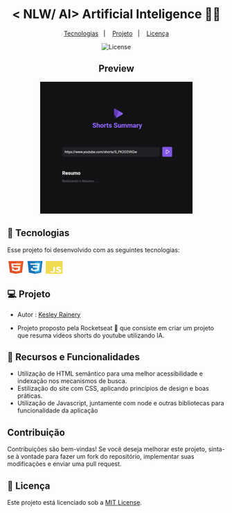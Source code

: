 <h1 align="center"> < NLW/ AI> Artificial Inteligence 🚀🤖</h1>
<p align="center">
  <a href="#-tecnologias">Tecnologias</a>&nbsp;&nbsp;&nbsp;|&nbsp;&nbsp;&nbsp;
  <a href="#-projeto">Projeto</a>&nbsp;&nbsp;&nbsp;|&nbsp;&nbsp;&nbsp;
  <a href="#memo-licença">Licença</a>
</p>
<p align="center">
  <img alt="License" src="https://img.shields.io/static/v1?label=license&message=MIT&color=49AA26&labelColor=000000">
</p>
<div>
<h2 align="center"> Preview </h2>
  <p align="center"><img height="70%" width="70%" src="./.github/preview1.jpg"></p>
  
</div>

## 🚀 Tecnologias

   <p>Esse projeto foi desenvolvido com as seguintes tecnologias:<br><br>
    <img  alt="HTML" height="30" width="40" src="https://raw.githubusercontent.com/devicons/devicon/master/icons/html5/html5-original.svg">
    <img alt="CSS" height="30" width="40" src="https://raw.githubusercontent.com/devicons/devicon/master/icons/css3/css3-original.svg">
    <img alt="Js" height="30" width="40"src="https://raw.githubusercontent.com/devicons/devicon/master/icons/javascript/javascript-plain.svg">
    </p>
 
## 💻 Projeto
<div>
  <ul>
    <li>Autor : <a href="https://github.com/BerserKess">Kesley Rainery</a></p></li>
    <li><p>Projeto proposto pela Rocketseat 🚀 que consiste em criar um projeto que resuma videos shorts do youtube utilizando IA.
</p></li>
   </ul>
   
</div>

## 🔧 Recursos e Funcionalidades

<div>
    <ul>
        <li>Utilização de HTML semântico para uma melhor acessibilidade e indexação nos mecanismos de busca.
        </li>
        <li>Estilização do site com CSS, aplicando princípios de design e boas práticas.
        </li>
         <li>Utilização de Javascript, juntamente com node e outras bibliotecas para funcionalidade da aplicação
        </li>
    </ul>
</div>

## Contribuição

<p>Contribuições são bem-vindas! Se você deseja melhorar este projeto, sinta-se à vontade para fazer um fork do repositório, implementar suas modificações e enviar uma pull request.
</p>

## 📝 Licença

Este projeto está licenciado sob a [MIT License](LICENSE).
